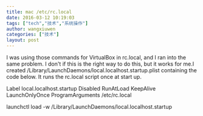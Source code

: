 ```yaml
---
title: mac /etc/rc.local
date: 2016-03-12 10:19:03
tags: ["tech","技术","系统操作"]
author: wangxiuwen
categories: ["技术"]
layout: post
---
```



I was using those commands for VirtualBox in rc.local, and I ran into the same problem. I don't if this is the right way to do this, but it works for me.I created /Library/LaunchDaemons/local.localhost.startup.plist containing the code below. It runs the rc.local script once at start up.
<?xml version="1.0" encoding="UTF-8"?>
<!DOCTYPE plist PUBLIC "-//Apple Computer//DTD PLIST 1.0//EN" "http://www.apple.com/DTDs/PropertyList-1.0.dtd">
<plist version="1.0">
<dict>
    <key>Label</key>             <string>local.localhost.startup</string>
    <key>Disabled</key>          <false/>
    <key>RunAtLoad</key>         <true/>
    <key>KeepAlive</key>         <false/>
    <key>LaunchOnlyOnce</key>    <true/>
    <key>ProgramArguments</key>
        <array>
            <string>/etc/rc.local</string>
        </array>
</dict>
</plist>

launchctl  load -w /Library/LaunchDaemons/local.localhost.startup

